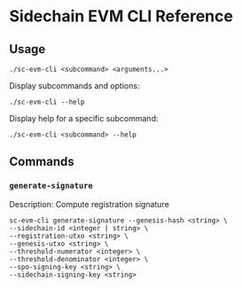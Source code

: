 # Sidechain EVM CLI Reference

## Usage 

```
./sc-evm-cli <subcommand> <arguments...>
```

Display subcommands and options:

```shell
./sc-evm-cli --help
```

Display help for a specific subcommand:

```shell
./sc-evm-cli <subcommand> --help
```

## Commands

### `generate-signature`

Description: Compute registration signature

```shell
sc-evm-cli generate-signature --genesis-hash <string> \
--sidechain-id <integer | string> \
--registration-utxo <string> \
--genesis-utxo <string> \
--threshold-numerator <integer> \
--threshold-denominator <integer> \
--spo-signing-key <string> \
--sidechain-signing-key <string>
```